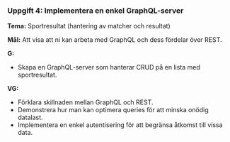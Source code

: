 ### Uppgift 4: Implementera en enkel GraphQL-server

**Tema:** Sportresultat (hantering av matcher och resultat)

**Mål:** Att visa att ni kan arbeta med GraphQL och dess fördelar över REST.

**G:**

-   Skapa en GraphQL-server som hanterar CRUD på en lista med sportresultat.

**VG:**

-   Förklara skillnaden mellan GraphQL och REST.
-   Demonstrera hur man kan optimera queries för att minska onödig datalast.
-   Implementera en enkel autentisering för att begränsa åtkomst till vissa data.

